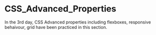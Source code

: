 # CSS_Advanced_Properties

In the 3rd day, CSS Advanced properties including flexboxes, responsive behaivour, grid have been practiced in this section.
